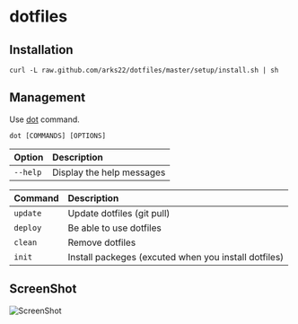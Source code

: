 # dotfiles

## Installation

```
curl -L raw.github.com/arks22/dotfiles/master/setup/install.sh | sh
```
## Management

Use [dot](https://github.com/arks22/dotfiles/blob/master/bin/dot) command. 

```
dot [COMMANDS] [OPTIONS]
```

|Option|Description|
|:------|:------|
|``--help``|Display the help messages|


|Command|Description|
|:------|:------|
|``update``|Update dotfiles (git pull)|
|``deploy``|Be able to use dotfiles|
|``clean``|Remove dotfiles|
|``init``|Install packeges (excuted when you install dotfiles) |


## ScreenShot

![ScreenShot](https://raw.githubusercontent.com/arks22/dotfiles/screen_shot/screen_shot.png)

